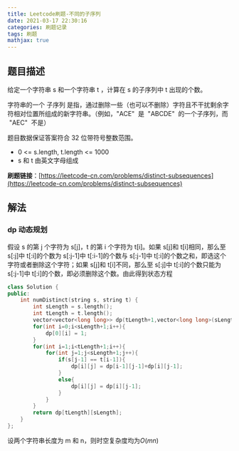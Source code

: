 ```yaml
---
title: Leetcode刷题-不同的子序列
date: 2021-03-17 22:30:16
categories: 刷题记录
tags: 刷题
mathjax: true
---
```


## 题目描述

给定一个字符串 s 和一个字符串 t ，计算在 s 的子序列中 t 出现的个数。

字符串的一个 子序列 是指，通过删除一些（也可以不删除）字符且不干扰剩余字符相对位置所组成的新字符串。（例如，"ACE"  是  "ABCDE"  的一个子序列，而  "AEC"  不是）

题目数据保证答案符合 32 位带符号整数范围。

- 0 <= s.length, t.length <= 1000
- s 和 t 由英文字母组成

**刷题链接**：[https://leetcode-cn.com/problems/distinct-subsequences](https://leetcode-cn.com/problems/distinct-subsequences)

<!--more-->

## 解法

### dp 动态规划

假设 s 的第 j 个字符为 s[j]，t 的第 i 个字符为 t[i]。如果 s[j]和 t[i]相同，那么至 s[:j]中 t[:i]的个数为 s[:j-1]中 t[:i-1]的个数与 s[:j-1]中 t[:i]的个数之和，即选这个字符或者删除这个字符；如果 s[j]和 t[i]不同，那么至 s[:j]中 t[:i]的个数只能为 s[:j-1]中 t[:i]的个数，即必须删除这个数。由此得到状态方程

```C++
class Solution {
public:
    int numDistinct(string s, string t) {
        int sLength = s.length();
        int tLength = t.length();
        vector<vector<long long>> dp(tLength+1,vector<long long>(sLength+1,0));
        for(int i=0;i<sLength+1;i++){
            dp[0][i] = 1;
        }
        for(int i=1;i<tLength+1;i++){
            for(int j=1;j<sLength+1;j++){
                if(s[j-1] == t[i-1]){
                    dp[i][j] = dp[i-1][j-1]+dp[i][j-1];
                }
                else{
                    dp[i][j] = dp[i][j-1];
                }
            }
        }
        return dp[tLength][sLength];
    }
};
```

设两个字符串长度为 m 和 n，则时空复杂度均为$O(mn)$

